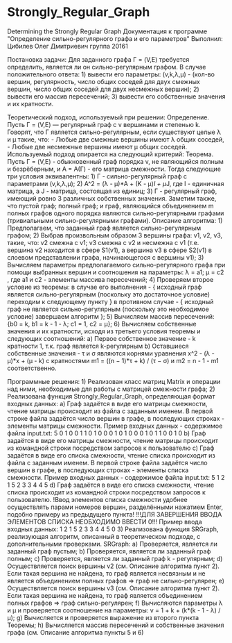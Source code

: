 # Strongly_Regular_Graph
Determining the Strongly Regular Graph
Документация к программе "Определение сильно-регулярного графа и его параметров"
Выполнил:
 Цибилев Олег Дмитриевич
 группа 20161

Постановка задачи:
	Для заданного графа Г = (V,E) требуется определить, является ли он сильно-регулярным графом.
	В случае положительного ответа: 
	1) вывести его параметры: 
	   (v,k,λ,μ) - (кол-во вершин, регулярность, число общих соседей для двух смежных вершин, число общих соседей для двух несмежных вершин);
	2) вывести его массив пересечений;
	3) вывести его собственные значения и их кратности.

Теоретический подход, используемый при решении:
	Определение.
	 Пусть Г = (V,E) — регулярный граф с v вершинами и степенью k. Говорят, что Г является сильно-регулярным, если существуют целые λ и μ такие, что:
	- Любые две смежные вершины имеют λ общих соседей,
	- Любые две несмежные вершины имеют μ общих соседей.
	Используемый подход опирается на следующий критерий:
	Теорема.
	 Пусть Г = (V,E) - обыкновенный граф порядка v, не являющийся полным и безрёберным, и A = A(Г) - его матрица смежности.
	Тогда следующие три условия эквивалентны:
	1) Г - сильно-регулярный граф с параметрами (v,k,λ,μ);
	2) A^2 = (λ - μ)*A + (K - μ)*I + μ*J, где I - единичная матрица, а J - матрица, состоящая из единиц;
	3) Г - регулярный граф, имеющий ровно 3 различных собственных значения.
	 Заметим также, что пустой граф; полный граф; и граф, являющийся объединением m полных графов одного порядка 
	являются сильно-регулярными графами (тривиальными сильно-регулярными графами).
	 Описание алгоритма:
	1) Предполагаем, что заданный граф является сильно-регулярным графом;
	2) Выбрав произвольным образом 3 вершины графа: v1, v2, v3, такие, что: v2 смежна с v1; v3 смежна с v2 и несмежна с v1
	   (т.е. вершина v2 находится в сфере S1(v1), а вершина v3 в сфере S2(v1) в слоевом представлении графа, начинающегося с вершины v1);
	3) Вычисляем параметры предполагаемого сильно-регулярного графа при помощи выбранных вершин и соотношения на параметры:
	   λ = a1; μ = c2 , где a1 и c2 - элементы массива пересечений;
	4) Проверяем второе условие из теоремы:
	   в случае его выполнения - 
			{
			исходный граф является сильно-регулярным (поскольку это достаточное условие)
			переходим к следующему пункту
			}
	   в противном случае - 
			{
			исходный граф не является сильно-регулярным (поскольку это необходимое условие)
			завершаем алгоритм
			};
	5) Вычисляем массив пересечений: {b0 = k, b1 = k - 1 - λ; c1 = 1, c2 = μ};
	6) Вычисляем собственные значения и их кратности, исходя из третьего условия теоремы и следующих соотношений:
	   a) Первое собственное значение - k кратности 1, т.к. граф является k-регулярным
	   b) Оставшиеся собственные значения - τ и σ являются корнями уравнения x^2 - (λ - μ)*x + (μ - k) с кратностями
	      m1 = ((n − 1)*τ + k) / (τ − σ) и m2 = n - 1 - m1 соответственно.

Программные решения:
	1) Реализован класс матриц Matrix и операции над ними, необходимые для работы с матрицей смежности графа;
	2) Реализована функция Strongly_Regular_Graph, определяющая формат входных данных:
		a) Граф задаётся в виде его матрицы смежности, чтение матрицы происходит из файла с заданным именем.
		   В первой строке файла задаётся число вершин в графе, в последующих строках - элементы матрицы смежности.
		   Пример входных данных - содержимое файла input.txt:
			5
			0 1 0 0 1
			1 0 1 0 0
			0 1 0 1 0
			0 0 1 0 1
			1 0 0 1 0
		b) Граф задаётся в виде его матрицы смежности, чтение матрицы происходит из командной строки посредством запросов к пользователю
		c) Граф задаётся в виде его списка смежности, чтение списка происходит из файла с заданным именем.
		   В первой строке файла задаётся число вершин в графе, в последующих строках - элементы списка смежности.
		   Пример входных данных - содержимое файла input.txt:
			5
			1 2
			1 5
			2 3
			3 4
			4 5
		d) Граф задаётся в виде его списка смежности, чтение списка происходит из командной строки посредством запросов к пользователю.
		   !Ввод элементов списка смежности удобнее осуществлять парами номеров вершин, разделёнными нажатием Enter, подобно примеру из предыдущего пункта!
		   !!!ДЛЯ ЗАВЕРШЕНИЯ ВВОДА ЭЛЕМЕНТОВ СПИСКА НЕОБХОДИМО ВВЕСТИ 0!!!
		   Пример ввода входных данных:
			1 2
			1 5
			2 3
			3 4
			4 5
			0
	3) Реализована функция SRGraph, реализующая алгоритм, описанный в теоретическом подходе, с дополнительными проверками.
	   SRGraph:
	   a) Проверяется, является ли заданный граф пустым;
	   b) Проверяется, является ли заданный граф полным;
	   с) Проверяется, является ли заданный граф k - регулярным;
	   d) Осуществляется поиск вершины v2 (см. Описание алгоритма пункт 2). 
	      Если такая вершина не найдена, то граф является несвязным и не является объединением полных графов => граф не сильно-регулярен;
	   e) Осуществляется поиск вершины v3 (см. Описание алгоритма пункт 2). 
	      Если такая вершина не найдена, то граф является объединением полных графов => граф сильно-регулярен;
	   f) Вычисляются параметры λ и μ и проверяется соотношение на параметры: v = 1 + k + (k*(k - 1 - λ) / μ);
	   g) Вычисляется и проверяется выражение из второго пункта Теоремы;
	   h) Вычисляется массив пересечений и собственные значения графа (см. Описание алгоритма пункты 5 и 6)
